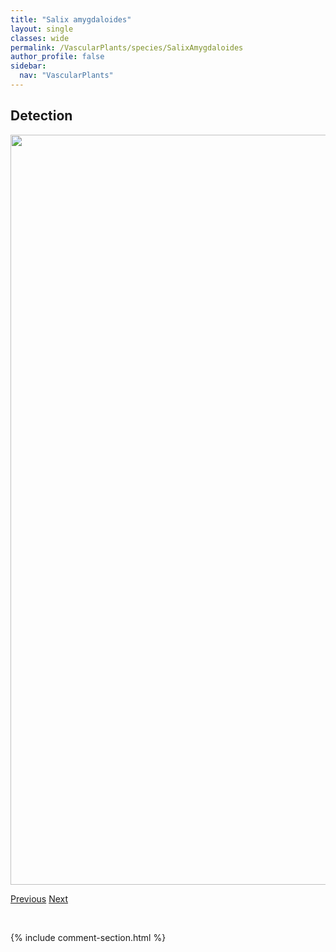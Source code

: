 ```yaml
---
title: "Salix amygdaloides"
layout: single
classes: wide
permalink: /VascularPlants/species/SalixAmygdaloides
author_profile: false
sidebar:
  nav: "VascularPlants"
---
```


<h2>Detection</h2>

<a href="https://drive.google.com/uc?export=view&id=1bTViwDM-yAopL_-l4YeLz7mR1MelU6H6">
<img src="https://drive.google.com/uc?export=view&id=1bTViwDM-yAopL_-l4YeLz7mR1MelU6H6" height = "1200" width = "800">
</a>


<a href="/DevelopmentWebsite/VascularPlants/species/SalicorniaRubra" class="pagination--pager" title="Salicornia rubra">Previous</a> <a href="/DevelopmentWebsite/VascularPlants/species/SalixArbusculoides" class="pagination--pager" title="Salix arbusculoides">Next</a>

<p>&nbsp;</p>

{% include comment-section.html %}
